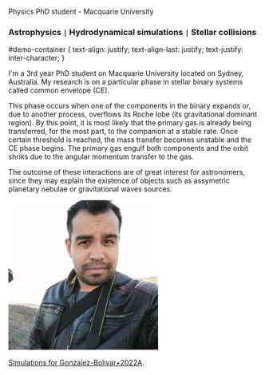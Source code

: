 

Physics PhD student - Macquarie University

### Astrophysics <code>&#124;</code> Hydrodynamical simulations <code>&#124;</code> Stellar collisions

#demo-container {
	text-align: justify;
	text-align-last: justify;
	text-justify: inter-character;
}

<div id="demo-container">I'm a 3rd year PhD student on Macquarie University located on Sydney, Australia. My research is on a particular phase in stellar binary systems called common envelope (CE).</div>



This phase occurs when one of the components in the binary expands or, due to another process, overflows its Roche lobe (its gravitational dominant region). By this point, it is most likely that the primary gas is already being transferred, for the most part, to the companion at a stable rate. Once certain threshold is reached, the mass transfer becomes unstable and the CE phase begins. The primary gas engulf both components and the orbit shriks due to the angular momentum transfer to the gas. 

The outcome of these interactions are of great interest for astronomers, since they may explain the existence of objects such as assymetric planetary nebulae or gravitational waves sources.

<img src="photo.jpeg" alt="Me" width="300"/>

[Simulations for Gonzalez-Bolivar+2022A](./2msun-tp-agb.html).

